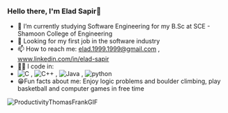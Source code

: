 ### Hello there, I'm Elad Sapir👋

- 🌱 I’m currently studying Software Engineering for my B.Sc at SCE - Shamoon College of Engineering
- 🏢 Looking for my first job in the software industry
- 📫 How to reach me: elad.1999.1999@gmail.com , www.linkedin.com/in/elad-sapir
- 👨‍💻 I code in: 
- ![C](https://user-images.githubusercontent.com/93078589/172214970-b70b2729-2e88-4f17-9543-155cf1aab98f.png) , ![C++](https://user-images.githubusercontent.com/93078589/172215161-aea741d8-027e-4375-a1c3-16a02a309dde.png) ,
![Java](https://user-images.githubusercontent.com/93078589/172215641-f8897f6e-b65f-404c-877d-1d581013310c.png) , ![python](https://user-images.githubusercontent.com/93078589/172216938-7090ffb9-e6e4-4c38-800f-fef0a8e8631c.png)
- 😁Fun facts about me: Enjoy logic problems and boulder climbing, play basketball and computer games in free time


 
 
 
![ProductivityThomasFrankGIF](https://user-images.githubusercontent.com/93078589/172235465-797ab8e1-3bb2-4181-9f46-c0ed5e1e87ed.gif)

